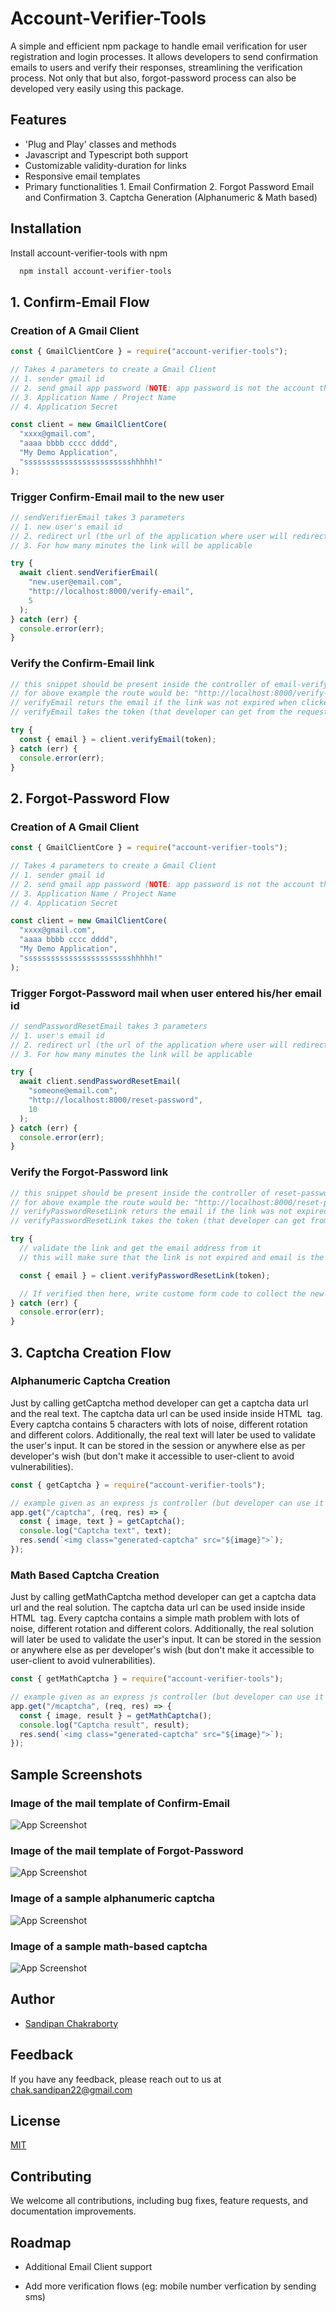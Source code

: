 # Account-Verifier-Tools

A simple and efficient npm package to handle email verification for user registration and login processes. It allows developers to send confirmation emails to users and verify their responses, streamlining the verification process. Not only that but also, forgot-password process can also be developed very easily using this package.

## Features

- 'Plug and Play' classes and methods
- Javascript and Typescript both support
- Customizable validity-duration for links
- Responsive email templates
- Primary functionalities
        1. Email Confirmation
        2. Forgot Password Email and Confirmation
        3. Captcha Generation (Alphanumeric & Math based)

## Installation

Install account-verifier-tools with npm

```bash
  npm install account-verifier-tools

```

## 1. Confirm-Email Flow

### Creation of A Gmail Client

```javascript
const { GmailClientCore } = require("account-verifier-tools");

// Takes 4 parameters to create a Gmail Client
// 1. sender gmail id
// 2. send gmail app password (NOTE: app password is not the account the password)
// 3. Application Name / Project Name
// 4. Application Secret

const client = new GmailClientCore(
  "xxxx@gmail.com",
  "aaaa bbbb cccc dddd",
  "My Demo Application",
  "sssssssssssssssssssssssshhhhh!"
);
```

### Trigger Confirm-Email mail to the new user

```javascript
// sendVerifierEmail takes 3 parameters
// 1. new user's email id
// 2. redirect url (the url of the application where user will redirected for verification)
// 3. For how many minutes the link will be applicable

try {
  await client.sendVerifierEmail(
    "new.user@email.com",
    "http://localhost:8000/verify-email",
    5
  );
} catch (err) {
  console.error(err);
}
```

### Verify the Confirm-Email link

```javascript
// this snippet should be present inside the controller of email-verify route
// for above example the route would be: "http://localhost:8000/verify-email"
// verifyEmail returs the email if the link was not expired when clicked otherwise throws error
// verifyEmail takes the token (that developer can get from the request's query string) as parameter

try {
  const { email } = client.verifyEmail(token);
} catch (err) {
  console.error(err);
}
```

## 2. Forgot-Password Flow

### Creation of A Gmail Client

```javascript
const { GmailClientCore } = require("account-verifier-tools");

// Takes 4 parameters to create a Gmail Client
// 1. sender gmail id
// 2. send gmail app password (NOTE: app password is not the account the password)
// 3. Application Name / Project Name
// 4. Application Secret

const client = new GmailClientCore(
  "xxxx@gmail.com",
  "aaaa bbbb cccc dddd",
  "My Demo Application",
  "sssssssssssssssssssssssshhhhh!"
);
```

### Trigger Forgot-Password mail when user entered his/her email id

```javascript
// sendPasswordResetEmail takes 3 parameters
// 1. user's email id
// 2. redirect url (the url of the application where user will redirected for new password accepting form)
// 3. For how many minutes the link will be applicable

try {
  await client.sendPasswordResetEmail(
    "someone@email.com",
    "http://localhost:8000/reset-password",
    10
  );
} catch (err) {
  console.error(err);
}
```

### Verify the Forgot-Password link

```javascript
// this snippet should be present inside the controller of reset-password route
// for above example the route would be: "http://localhost:8000/reset-password"
// verifyPasswordResetLink returs the email if the link was not expired when clicked otherwise throws error
// verifyPasswordResetLink takes the token (that developer can get from the request's query string) as parameter

try {
  // validate the link and get the email address from it
  // this will make sure that the link is not expired and email is the correct one

  const { email } = client.verifyPasswordResetLink(token);

  // If verified then here, write custome form code to collect the new password (in that form developer can add email as hidden or in readonly mode bacause when the user will click the submit button of the form, the email will also go along with the new passowrd as POST request Body. Finally Based on that email, the new password can be changed)
} catch (err) {
  console.error(err);
}
```

## 3. Captcha Creation Flow

### Alphanumeric Captcha Creation

Just by calling getCaptcha method developer can get a captcha data url and the real text. The captcha data url can be used inside inside HTML <img> tag. Every captcha contains 5 characters with lots of noise, different rotation and different colors. Additionally, the real text will later be used to validate the user's input. It can be stored in the session or anywhere else as per developer's wish (but don't make it accessible to user-client to avoid vulnerabilities).

```javascript
const { getCaptcha } = require("account-verifier-tools");

// example given as an express js controller (but developer can use it in other places also)
app.get("/captcha", (req, res) => {
  const { image, text } = getCaptcha();
  console.log("Captcha text", text);
  res.send(`<img class="generated-captcha" src="${image}">`);
});
```

### Math Based Captcha Creation

Just by calling getMathCaptcha method developer can get a captcha data url and the real solution. The captcha data url can be used inside inside HTML <img> tag. Every captcha contains a simple math problem with lots of noise, different rotation and different colors. Additionally, the real solution will later be used to validate the user's input. It can be stored in the session or anywhere else as per developer's wish (but don't make it accessible to user-client to avoid vulnerabilities).

```javascript
const { getMathCaptcha } = require("account-verifier-tools");

// example given as an express js controller (but developer can use it in other places also)
app.get("/mcaptcha", (req, res) => {
  const { image, result } = getMathCaptcha();
  console.log("Captcha result", result);
  res.send(`<img class="generated-captcha" src="${image}">`);
});
```

## Sample Screenshots

### Image of the mail template of Confirm-Email

![App Screenshot](https://i.imghippo.com/files/QFT9240mVM.png)

### Image of the mail template of Forgot-Password

![App Screenshot](https://i.imghippo.com/files/UXf8628II.png)

### Image of a sample alphanumeric captcha

![App Screenshot](https://i.imghippo.com/files/dvx5554PKI.png)

### Image of a sample math-based captcha

![App Screenshot](https://i.imghippo.com/files/NAVS9476Zi.png)

## Author

- [Sandipan Chakraborty](https://www.linkedin.com/in/sandipan220799)

## Feedback

If you have any feedback, please reach out to us at chak.sandipan22@gmail.com

## License

[MIT](https://choosealicense.com/licenses/mit/)

## Contributing

We welcome all contributions, including bug fixes, feature requests, and documentation improvements.

## Roadmap

- Additional Email Client support

- Add more verification flows (eg: mobile number verfication by sending sms)
